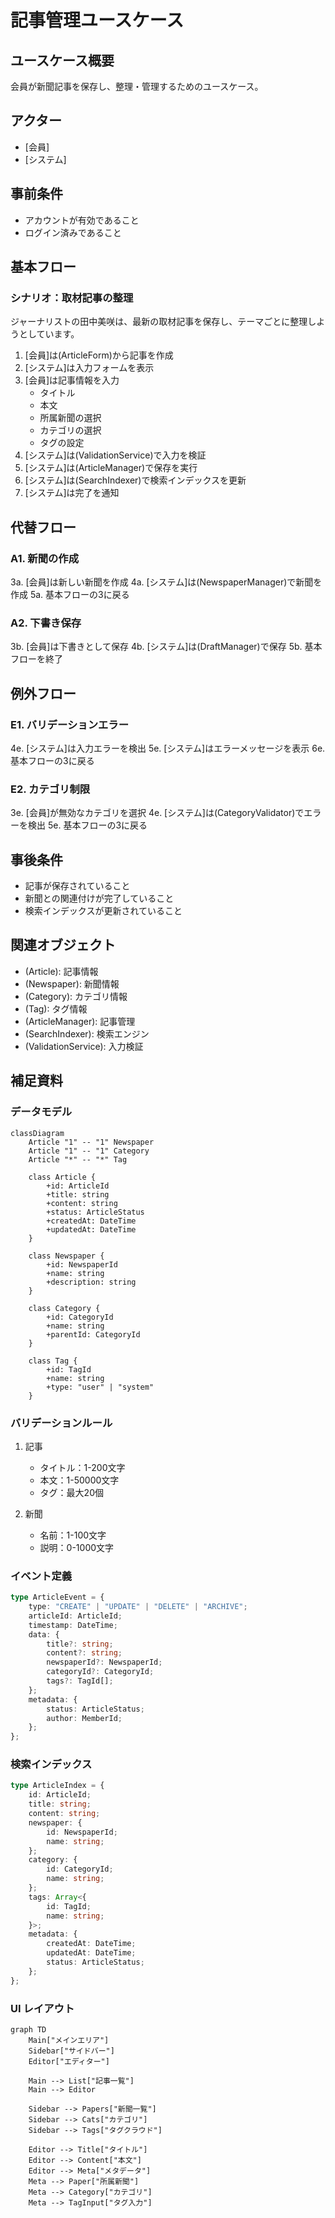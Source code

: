 # 記事管理ユースケース

## ユースケース概要

会員が新聞記事を保存し、整理・管理するためのユースケース。

## アクター

- [会員]
- [システム]

## 事前条件

- アカウントが有効であること
- ログイン済みであること

## 基本フロー

### シナリオ：取材記事の整理

ジャーナリストの田中美咲は、最新の取材記事を保存し、テーマごとに整理しようとしています。

1. [会員]は(ArticleForm)から記事を作成
2. [システム]は入力フォームを表示
3. [会員]は記事情報を入力
   - タイトル
   - 本文
   - 所属新聞の選択
   - カテゴリの選択
   - タグの設定
4. [システム]は(ValidationService)で入力を検証
5. [システム]は(ArticleManager)で保存を実行
6. [システム]は(SearchIndexer)で検索インデックスを更新
7. [システム]は完了を通知

## 代替フロー

### A1. 新聞の作成

3a. [会員]は新しい新聞を作成
4a. [システム]は(NewspaperManager)で新聞を作成
5a. 基本フローの3に戻る

### A2. 下書き保存

3b. [会員]は下書きとして保存
4b. [システム]は(DraftManager)で保存
5b. 基本フローを終了

## 例外フロー

### E1. バリデーションエラー

4e. [システム]は入力エラーを検出
5e. [システム]はエラーメッセージを表示
6e. 基本フローの3に戻る

### E2. カテゴリ制限

3e. [会員]が無効なカテゴリを選択
4e. [システム]は(CategoryValidator)でエラーを検出
5e. 基本フローの3に戻る

## 事後条件

- 記事が保存されていること
- 新聞との関連付けが完了していること
- 検索インデックスが更新されていること

## 関連オブジェクト

- (Article): 記事情報
- (Newspaper): 新聞情報
- (Category): カテゴリ情報
- (Tag): タグ情報
- (ArticleManager): 記事管理
- (SearchIndexer): 検索エンジン
- (ValidationService): 入力検証

## 補足資料

### データモデル

```mermaid
classDiagram
    Article "1" -- "1" Newspaper
    Article "1" -- "1" Category
    Article "*" -- "*" Tag
    
    class Article {
        +id: ArticleId
        +title: string
        +content: string
        +status: ArticleStatus
        +createdAt: DateTime
        +updatedAt: DateTime
    }
    
    class Newspaper {
        +id: NewspaperId
        +name: string
        +description: string
    }
    
    class Category {
        +id: CategoryId
        +name: string
        +parentId: CategoryId
    }
    
    class Tag {
        +id: TagId
        +name: string
        +type: "user" | "system"
    }
```

### バリデーションルール

1. 記事
   - タイトル：1-200文字
   - 本文：1-50000文字
   - タグ：最大20個

2. 新聞
   - 名前：1-100文字
   - 説明：0-1000文字

### イベント定義

```typescript
type ArticleEvent = {
    type: "CREATE" | "UPDATE" | "DELETE" | "ARCHIVE";
    articleId: ArticleId;
    timestamp: DateTime;
    data: {
        title?: string;
        content?: string;
        newspaperId?: NewspaperId;
        categoryId?: CategoryId;
        tags?: TagId[];
    };
    metadata: {
        status: ArticleStatus;
        author: MemberId;
    };
};
```

### 検索インデックス

```typescript
type ArticleIndex = {
    id: ArticleId;
    title: string;
    content: string;
    newspaper: {
        id: NewspaperId;
        name: string;
    };
    category: {
        id: CategoryId;
        name: string;
    };
    tags: Array<{
        id: TagId;
        name: string;
    }>;
    metadata: {
        createdAt: DateTime;
        updatedAt: DateTime;
        status: ArticleStatus;
    };
};
```

### UI レイアウト

```mermaid
graph TD
    Main["メインエリア"]
    Sidebar["サイドバー"]
    Editor["エディター"]
    
    Main --> List["記事一覧"]
    Main --> Editor
    
    Sidebar --> Papers["新聞一覧"]
    Sidebar --> Cats["カテゴリ"]
    Sidebar --> Tags["タグクラウド"]
    
    Editor --> Title["タイトル"]
    Editor --> Content["本文"]
    Editor --> Meta["メタデータ"]
    Meta --> Paper["所属新聞"]
    Meta --> Category["カテゴリ"]
    Meta --> TagInput["タグ入力"]
